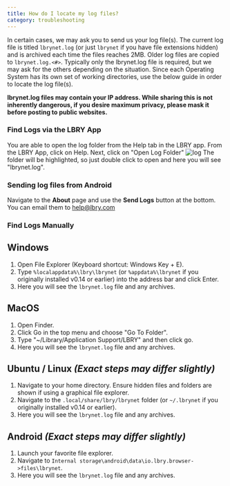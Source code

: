```yaml
---
title: How do I locate my log files?
category: troubleshooting
---
```


In certain cases, we may ask you to send us your log file(s). The current log file is titled `lbrynet.log` (or just `lbrynet` if you have file extensions hidden) and is archived each time the files reaches 2MB. Older log files are copied to `lbrynet.log.<#>`. Typically only the lbrynet.log file is required, but we may ask for the others depending on the situation. Since each Operating System has its own set of working directories, use the below guide in order to locate the log file(s).

**lbrynet.log files may contain your IP address. While sharing this is not inherently dangerous, if you desire maximum privacy, please mask it before posting to public websites.**

### Find Logs via the LBRY App
You are able to open the log folder from the Help tab in the LBRY app.
From the LBRY App, click on Help. Next, click on "Open Log Folder"
![log](https://spee.ch/b/app-logs.jpeg)
The folder will be highlighted, so just double click to open and here you will see "lbrynet.log".

### Sending log files from Android
Navigate to the **About** page and use the **Send Logs** button at the bottom. You can email them to [help@lbry.com](mailto:help@lbry.com) 

### Find Logs Manually
## Windows
1. Open File Explorer (Keyboard shortcut: Windows Key + E).
2. Type `%localappdata%\lbry\lbrynet` (or `%appdata%\lbrynet` if you originally installed v0.14 or earlier) into the address bar and click Enter.
3. Here you will see the `lbrynet.log` file and any archives.

## MacOS
1. Open Finder.
2. Click Go in the top menu and choose "Go To Folder".
3. Type "~/Library/Application Support/LBRY" and then click go.
4. Here you will see the `lbrynet.log` file and any archives.

## Ubuntu / Linux *(Exact steps may differ slightly)*
1. Navigate to your home directory. Ensure hidden files and folders are shown if using a graphical file explorer.
2. Navigate to the `.local/share/lbry/lbrynet` folder (or `~/.lbrynet` if you originally installed v0.14 or earlier).
3. Here you will see the `lbrynet.log` file and any archives.

## Android *(Exact steps may differ slightly)*
1. Launch your favorite file explorer.
2. Navigate to `Internal storage\android\data\io.lbry.browser->files\lbrynet`.
3. Here you will see the `lbrynet.log` file and any archives.
